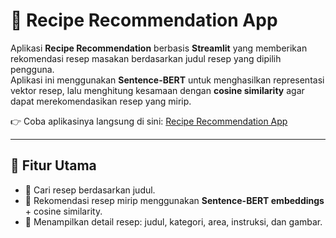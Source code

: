 # 🍲 Recipe Recommendation App  

Aplikasi **Recipe Recommendation** berbasis **Streamlit** yang memberikan rekomendasi resep masakan berdasarkan judul resep yang dipilih pengguna.  
Aplikasi ini menggunakan **Sentence-BERT** untuk menghasilkan representasi vektor resep, lalu menghitung kesamaan dengan **cosine similarity** agar dapat merekomendasikan resep yang mirip.  

👉 Coba aplikasinya langsung di sini: [Recipe Recommendation App](https://recipe-recommendation-app.streamlit.app/)  

---

## 🚀 Fitur Utama  
- 🔎 Cari resep berdasarkan judul.  
- 🤖 Rekomendasi resep mirip menggunakan **Sentence-BERT embeddings** + cosine similarity.  
- 📝 Menampilkan detail resep: judul, kategori, area, instruksi, dan gambar. 
